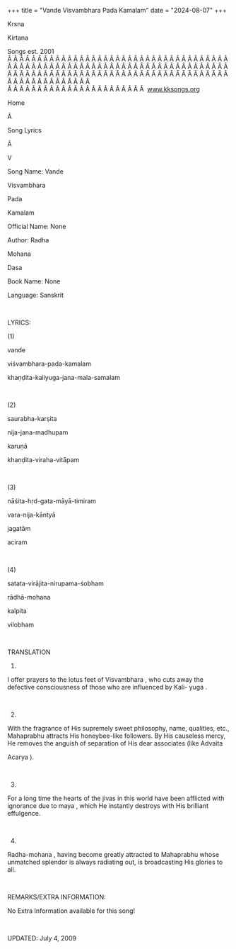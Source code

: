 +++ 
title = "Vande Visvambhara Pada Kamalam"
date = "2024-08-07"
+++

Krsna
 
Kirtana


Songs
 est. 2001
Â Â Â Â Â Â Â Â Â Â Â Â Â Â Â Â Â Â Â Â Â Â Â Â Â Â Â Â Â Â Â Â Â Â Â Â Â Â Â Â Â Â Â Â Â Â Â Â Â Â Â Â Â Â Â Â Â Â Â Â Â Â Â Â Â Â Â Â Â Â Â Â Â Â Â Â Â Â Â Â Â Â Â Â Â Â Â Â Â Â Â Â Â Â Â Â Â Â Â Â Â Â Â Â Â Â Â Â Â Â Â Â Â Â Â Â Â Â Â Â Â Â Â Â Â  
Â Â Â Â Â Â Â Â Â Â Â Â Â Â Â Â Â Â Â Â Â Â Â  
www.kksongs.org








Home


Ã 
 
Song Lyrics
 
Ã 
 
V


Song Name: 
Vande


Visvambhara
 
Pada
 
Kamalam


Official Name: None


Author: 
Radha
 
Mohana
 
Dasa


Book Name: None


Language: 
Sanskrit


 


LYRICS:


(1)


vande
 
viśvambhara-pada-kamalam


khaṇḍita-kaliyuga-jana-mala-samalam


 


(2)


saurabha-karṣita
 
nija-jana-madhupam


karuṇā
 
khaṇḍita-viraha-vitāpam


 


(3)


nāśita-hṛd-gata-māyā-timiram


vara-nija-kāntyā
 
jagatām
 
aciram


 


(4)


satata-virājita-nirupama-śobham


rādhā-mohana
 
kalpita
 
vilobham


 


TRANSLATION


1)
I offer prayers to the lotus feet of 
Visvambhara
, who
cuts away the defective consciousness of those who are influenced by Kali-
yuga
.


 


2)
With the fragrance of His supremely sweet philosophy, name, qualities, etc., 
Mahaprabhu
 attracts His honeybee-like followers. By His
causeless mercy, He removes the anguish of separation of His dear associates
(like 
Advaita
 
Acarya
). 


 


3)
For a long time the hearts of the 
jivas
 in this world
have been afflicted with ignorance due to 
maya
, which
He instantly destroys with His brilliant effulgence.


 


4)

Radha-mohana
, having become greatly attracted to 
Mahaprabhu
 whose unmatched splendor is always radiating
out, is broadcasting His glories to all.


 


REMARKS/EXTRA INFORMATION:


No Extra Information available for this song!


 


UPDATED:
 July 4, 2009